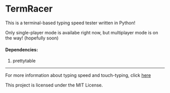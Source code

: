 # TermRacer

This is a terminal-based typing speed tester written in Python!

Only single-player mode is availabe right now, but multiplayer mode is on the way! (hopefully soon)

#### Dependencies:
1. prettytable

<hr>

For more information about typing speed and touch-typing, click [here](https://www.typingstudy.com/)

This project is licensed under the MIT License.

